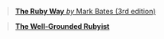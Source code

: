 > [**The Ruby Way** _by_ Mark Bates (3rd edition)](the_ruby_way/index.md)

> [**The Well-Grounded Rubyist**](the_well_grounded_rubyist/index.md)